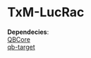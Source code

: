 # TxM-LucRac

**Dependecies**: \
[QBCore](https://github.com/qbcore-framework) \
[qb-target](https://github.com/BerkieBb/qb-target)
